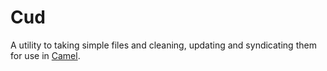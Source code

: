 # Cud

A utility to taking simple files and cleaning, updating and syndicating them for use in [Camel][1].

[1]: https://github.com/dentonjacobs/camel